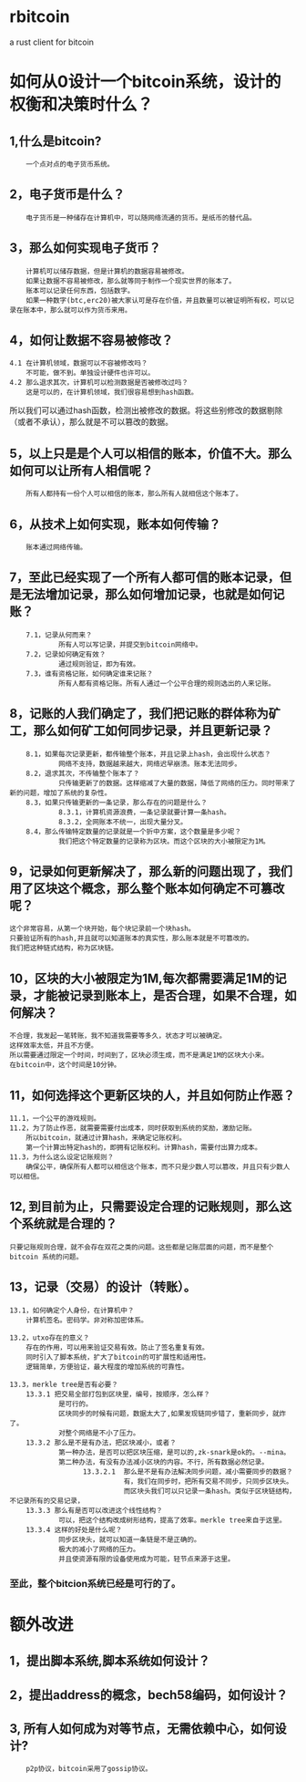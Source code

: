 # rbitcoin
a rust client for bitcoin


# 如何从0设计一个bitcoin系统，设计的权衡和决策时什么？
## 1,什么是bitcoin?
        一个点对点的电子货币系统。
        
## 2，电子货币是什么？
        电子货币是一种储存在计算机中，可以随网络流通的货币。是纸币的替代品。
        
## 3，那么如何实现电子货币？
        计算机可以储存数据，但是计算机的数据容易被修改。
        如果让数据不容易被修改，那么就等同于制作一个现实世界的账本了。
        账本可以记录任何东西，包括数字。
        如果一种数字(btc,erc20)被大家认可是存在价值，并且数量可以被证明所有权，可以记录在账本中，那么就可以作为货币来用。
        
## 4，如何让数据不容易被修改？
    4.1 在计算机领域，数据可以不容被修改吗？
        不可能，做不到。单独设计硬件也许可以。
    4.2 那么退求其次，计算机可以检测数据是否被修改过吗？
        这是可以的，在计算机领域，我们很容易想到hash函数。
所以我们可以通过hash函数，检测出被修改的数据。将这些别修改的数据剔除（或者不承认），那么就是不可以篡改的数据。

## 5，以上只是是个人可以相信的账本，价值不大。那么如何可以让所有人相信呢？
        所有人都持有一份个人可以相信的账本，那么所有人就相信这个账本了。

## 6，从技术上如何实现，账本如何传输？
        账本通过网络传输。

## 7，至此已经实现了一个所有人都可信的账本记录，但是无法增加记录，那么如何增加记录，也就是如何记账？
        7.1，记录从何而来？
                所有人可以写记录，并提交到bitcoin网络中。
        7.2，记录如何确定有效？
                通过规则验证，即为有效。
        7.3，谁有资格记账，如何确定谁来记账？
                所有人都有资格记账。所有人通过一个公平合理的规则选出的人来记账。

## 8，记账的人我们确定了，我们把记账的群体称为矿工，那么如何矿工如何同步记录，并且更新记录？
        8.1，如果每次记录更新，都传输整个账本，并且记录上hash，会出现什么状态？
                网络不支持，数据越来越大，网络迟早崩溃。账本无法同步。
        8.2，退求其次，不传输整个账本了？
                只传输更新了的数据。这样缩减了大量的数据，降低了网络的压力。同时带来了新的问题，增加了系统的复杂性。
        8.3，如果只传输更新的一条记录，那么存在的问题是什么？
                8.3.1，计算机资源浪费，一条记录就要计算一条hash。
                8.3.2，全网账本不统一，出现大量分叉。
        8.4，那么传输特定数量的记录就是一个折中方案，这个数量是多少呢？
                我们把这个特定数量的记录称为区块。而这个区块的大小被限定为1M。
  
## 9，记录如何更新解决了，那么新的问题出现了，我们用了区块这个概念，那么整个账本如何确定不可篡改呢？
    这个非常容易，从第一个块开始，每个块记录前一个块hash。
    只要验证所有的hash,并且就可以知道账本的真实性，那么账本就是不可篡改的。
    我们把这种链式结构，称为区块链。

## 10，区块的大小被限定为1M,每次都需要满足1M的记录，才能被记录到账本上，是否合理，如果不合理，如何解决？
    不合理，我发起一笔转账，我不知道我需要等多久，状态才可以被确定。
    这样效率太低，并且不方便。
    所以需要通过限定一个时间，时间到了，区块必须生成，而不是满足1M的区块大小来。
    在bitcoin中，这个时间是10分钟。

## 11，如何选择这个更新区块的人，并且如何防止作恶？
    11.1，一个公平的游戏规则。
    11.2，为了防止作恶，就需要需要付出成本，同时获取到系统的奖励，激励记账。
        所以bitcoin，就通过计算hash，来确定记账权利。
        第一个计算出特定hash的，即拥有记账权利。计算hash，需要付出算力成本。
    11.3，为什么这么设定记账规则？
        确保公平，确保所有人都可以相信这个账本，而不只是少数人可以篡改，并且只有少数人可以相信。

## 12, 到目前为止，只需要设定合理的记账规则，那么这个系统就是合理的？
    只要记账规则合理，就不会存在双花之类的问题。这些都是记账层面的问题，而不是整个bitcoin 系统的问题。

## 13，记录（交易）的设计（转账）。
    13.1，如何确定个人身份，在计算机中？
        计算机签名。密码学。非对称加密体系。

    13.2，utxo存在的意义？
        存在的作用，可以用来验证交易有效。防止了签名重复有效。
        同时引入了脚本系统，扩大了bitcoin的可扩展性和适用性。
        逻辑简单，方便验证，最大程度的增加系统的可靠性。

    13.3，merkle tree是否有必要？
        13.3.1 把交易全部打包到区块里，编号，按顺序，怎么样？
                是可行的。
                区块同步的时候有问题，数据太大了,如果发现链同步错了，重新同步，就炸了。
                对整个网络是不小了压力。
        13.3.2 那么是不是有办法，把区块减小，或者？
                第一种办法，是否可以把区块压缩，是可以的,zk-snark是ok的。--mina。
                第二种办法，有没有办法减小区块的内容。不行，所有数据必然记录。
                      13.3.2.1  那么是不是有办法解决同步问题，减小需要同步的数据？
                                有，我们在同步时，把所有交易不同步，只同步区块头。
                                而区块头我们可以只记录一条hash。类似于区块链结构，不记录所有的交易记录，
        13.3.3 那么有是否可以改进这个线性结构？
                可以，把这个结构改成树形结构，提高了效率。merkle tree来自于这里。
        13.3.4 这样的好处是什么呢？
                同步区块头，就可以知道一条链是不是正确的。
                极大的减小了网络的压力。
                并且使资源有限的设备使用成为可能，轻节点来源于这里。

### 至此，整个bitcion系统已经是可行的了。

# 额外改进
## 1，提出脚本系统,脚本系统如何设计？
## 2，提出address的概念，bech58编码，如何设计？
## 3, 所有人如何成为对等节点，无需依赖中心，如何设计?
        p2p协议，bitcoin采用了gossip协议。
